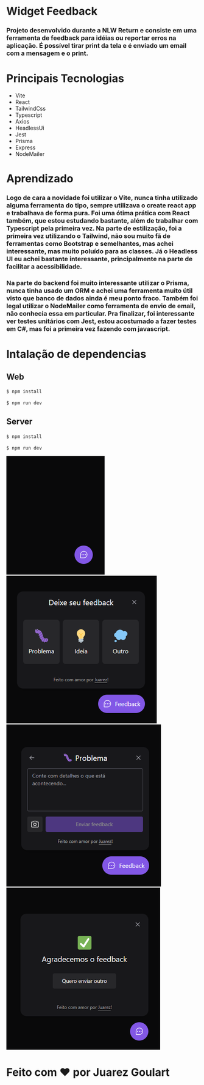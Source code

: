 # Widget Feedback

### Projeto desenvolvido durante a NLW Return e consiste em uma ferramenta de feedback para idéias ou reportar erros na aplicação. É possível tirar print da tela e é enviado um email com a mensagem e o print.

# Principais Tecnologias

- Vite
- React
- TailwindCss
- Typescript
- Axios
- HeadlessUi
- Jest
- Prisma
- Express
- NodeMailer

# Aprendizado

### Logo de cara a novidade foi utilizar o Vite, nunca tinha utilizado alguma ferramenta do tipo, sempre utilizava o create react app e trabalhava de forma pura. Foi uma ótima prática com React também, que estou estudando bastante, além de trabalhar com Typescript pela primeira vez. Na parte de estilização, foi a primeira vez utilizando o Tailwind, não sou muito fã de ferramentas como Bootstrap e semelhantes, mas achei interessante, mas muito poluído para as classes. Já o Headless UI eu achei bastante interessante, principalmente na parte de facilitar a acessibilidade.

### Na parte do backend foi muito interessante utilizar o Prisma, nunca tinha usado um ORM e achei uma ferramenta muito útil visto que banco de dados ainda é meu ponto fraco. Também foi legal utilizar o NodeMailer como ferramenta de envio de email, não conhecia essa em particular. Pra finalizar, foi interessante ver testes unitários com Jest, estou acostumado a fazer testes em C#, mas foi a primeira vez fazendo com javascript.

# Intalação de dependencias

## Web

```
$ npm install
```

```
$ npm run dev
```

## Server

```
$ npm install
```

```
$ npm run dev
```

<img src="/imagens/icon.png">
<img src="/imagens/main.png">
<img src="/imagens/form.png">
<img src="/imagens/done.png">


# Feito com ❤️ por Juarez Goulart